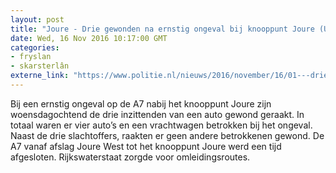 ```yaml
---
layout: post
title: "Joure - Drie gewonden na ernstig ongeval bij knooppunt Joure (Update november, 1 slachtoffer overleden)"
date: Wed, 16 Nov 2016 10:17:00 GMT
categories: 
- fryslan 
- skarsterlân 
externe_link: "https://www.politie.nl/nieuws/2016/november/16/01---drie-gewonden-na-ernstig-ongeval-bij-knooppunt-joure.html"
---
```


Bij een ernstig ongeval op de A7 nabij het knooppunt Joure zijn woensdagochtend de drie inzittenden van een auto gewond geraakt. In totaal waren er vier auto’s  en een vrachtwagen betrokken bij het ongeval. Naast de drie slachtoffers, raakten er geen andere betrokkenen gewond. De A7 vanaf afslag Joure West tot het knooppunt Joure werd een tijd afgesloten. Rijkswaterstaat zorgde voor omleidingsroutes.
